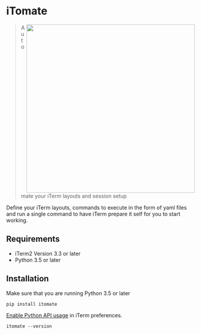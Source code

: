 # iTomate

<img width="450px" align="right" src="https://i.imgur.com/xHH6Ffr.png" />

> Automate your iTerm layouts and session setup

Define your iTerm layouts, commands to execute in the form of yaml files and run a single command to have iTerm prepare it self for you to start working.

## Requirements

* iTerm2 Version 3.3 or later
* Python 3.5 or later

## Installation

Make sure that you are running Python 3.5 or later

```shell
pip install itomate
```

[Enable Python API usage](https://i.imgur.com/RVLW6eD.png) in iTerm preferences.

```shell
itomate --version
```
